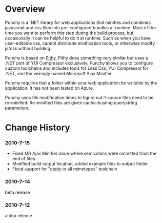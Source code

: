 Overview
========

Punchy is a .NET library for web applications that minifies and combines javascript and css files into pre-configured bundles at runtime. Most of the time you want to perform this step during the build process, but occasionally it can be helpful to do it at runtime. Such as when you have user-editable css, cannot distribute minification tools, or otherwise modify js/css without building. 

Punchy is based on [Pithy][1]. Pithy does something very similar but uses a .NET port of YUI Compressor exclusively. Punchy allows you to configure custom toolchains and includes tools for Less Css, YUI Compressor for .NET, and the vexingly named Microsoft Ajax Minifier.

Punchy requires that a folder within your web application be writable by the application. It has not been tested on Azure.

Punchy uses file modification times to figure out if source files need to be re-minified. Re-minified files are given cache-busting querystring parameters.

Change History
==============

### 2010-7-15
 - Fixed MS Ajax Minifier issue where semicolons were ommitted from the end of files.
 - Modified build output location, added example files to output folder
 - Fixed support for "apply to all mimetypes" toolchain

### 2010-7-14
beta release

### 2010-7-12
alpha release

[1]: http://github.com/clearwavebuild/Pithy